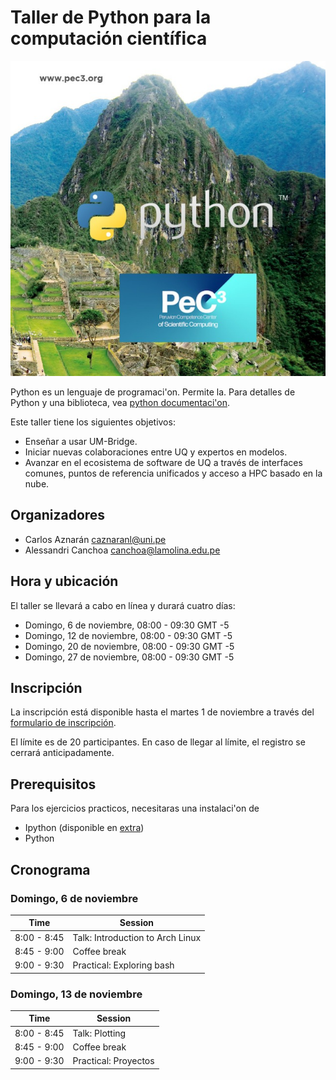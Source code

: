 # Taller de Python para la computación científica

![telegram logo](python.jpg)

Python es un lenguaje de programaci'on.
Permite la.
Para detalles de Python y una biblioteca,
vea [python documentaci'on]().

Este taller tiene los siguientes objetivos:

* Enseñar a usar UM-Bridge.
* Iniciar nuevas colaboraciones entre UQ y expertos en modelos.
* Avanzar en el ecosistema de software de UQ a través de interfaces comunes,
  puntos de referencia unificados y acceso a HPC basado en la nube.

## Organizadores

* Carlos Aznarán [caznaranl@uni.pe](mailto:caznaranl@uni.pe)
* Alessandri Canchoa [canchoa@lamolina.edu.pe](mailto:canchoa@lamolina.edu.pe)

## Hora y ubicación

El taller se llevará a cabo en línea y durará cuatro días:
* Domingo, 6 de noviembre, 08:00 - 09:30 GMT -5
* Domingo, 12 de noviembre, 08:00 - 09:30 GMT -5
* Domingo, 20 de noviembre, 08:00 - 09:30 GMT -5
* Domingo, 27 de noviembre, 08:00 - 09:30 GMT -5

## Inscripción

La inscripción está disponible hasta el martes 1 de noviembre a
través del [formulario de inscripción]().

El límite es de 20 participantes.
En caso de llegar al límite, el registro se cerrará anticipadamente.

## Prerequisitos

Para los ejercicios practicos, necesitaras una instalaci'on de
* Ipython (disponible en [extra](https://archlinux.org))
* Python

## Cronograma

### Domingo, 6 de noviembre

| Time          | Session                                                                  |
| ------------- | ------------------------------------------------------------------------ |
| 8:00 - 8:45   | Talk: Introduction to Arch Linux                                         |
| 8:45 - 9:00   | Coffee break                                                             |
| 9:00 - 9:30   | Practical: Exploring bash                                                |

### Domingo, 13 de noviembre

| Time          | Session                                     |
| ------------- | ------------------------------------------- |
| 8:00 - 8:45   | Talk: Plotting                              |
| 8:45 - 9:00   | Coffee break                                |
| 9:00 - 9:30   | Practical: Proyectos                        |

